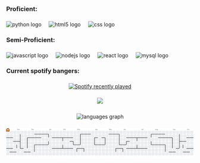 <h3 align="left">Proficient:</h3>

###

<div align="left">
  <img src="https://cdn.jsdelivr.net/gh/devicons/devicon/icons/python/python-original.svg" height="40" alt="python logo"  />
  <img width="12" />
  <img src="https://cdn.jsdelivr.net/gh/devicons/devicon/icons/html5/html5-original.svg" height="40" alt="html5 logo"  />
  <img width="12" />
  <img src="https://skillicons.dev/icons?i=css" height="40" alt="css logo"  />
</div>

###

<h3 align="left">Semi-Proficient:</h3>

###

<div align="left">
  <img src="https://cdn.jsdelivr.net/gh/devicons/devicon/icons/javascript/javascript-original.svg" height="40" alt="javascript logo"  />
  <img width="12" />
  <img src="https://cdn.simpleicons.org/nodedotjs/339933" height="40" alt="nodejs logo"  />
  <img width="12" />
  <img src="https://cdn.jsdelivr.net/gh/devicons/devicon/icons/react/react-original.svg" height="40" alt="react logo"  />
  <img width="12" />
  <img src="https://skillicons.dev/icons?i=mysql" height="40" alt="mysql logo"  />
</div>

###

<h3 align="left">Current spotify bangers:</h3>

###

<div align="center">
  <a href="https://open.spotify.com/user/temwani ;)">
    <img src="https://spotify-recently-played-readme.vercel.app/api?user=temwani%20;)&count=3&unique=false" alt="Spotify recently played"  />
  </a>
</div>

###

<div align="center">
  <img height="200" src="https://preview.redd.it/one-piece-episode-1071-gifs-v0-tx74okoacfgb1.gif?width=640&crop=smart&auto=webp&s=8600b9cb15d213cf73d7a7534fa402ac5789ec4c"  />
</div>

###

<div align="center">
  <img src="https://github-readme-stats.vercel.app/api/top-langs?username=darkk1ngt&locale=en&hide_title=false&layout=compact&card_width=320&langs_count=5&theme=dracula&hide_border=false&order=2" height="150" alt="languages graph"  />
</div>

###

<picture>
  <source media="(prefers-color-scheme: dark)" srcset="https://raw.githubusercontent.com/darkk1ngt/darkk1ngt/output/pacman-contribution-graph-dark.svg">
  <source media="(prefers-color-scheme: light)" srcset="https://raw.githubusercontent.com/darkk1ngt/darkk1ngt/output/pacman-contribution-graph.svg">
  <img alt="pacman contribution graph" src="https://raw.githubusercontent.com/darkk1ngt/darkk1ngt/output/pacman-contribution-graph.svg">
</picture>

###
